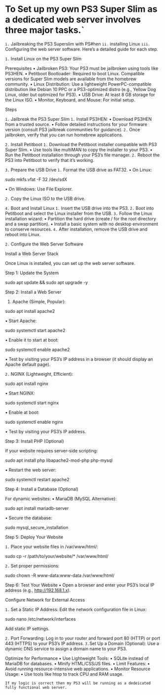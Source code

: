 # To Set up my own PS3 Super Slim as a dedicated web server involves three major tasks.`

 `i.` Jailbreaking the PS3 Superslim with  PS#hen
 `ii.` installing Linux
 `iii.` Configuring the web server software. Here’s a detailed guide for each step.

`1.` Install Linux on the PS3 Super Slim

Prerequisites
 • Jailbroken PS3: Your PS3 must be jailbroken using tools like PS3HEN.
 • Petitboot Bootloader: Required to boot Linux. Compatible versions for Super Slim models are available from the homebrew community.
 • Linux Distribution: Use a lightweight PowerPC-compatible distribution like Debian 10 PPC or a PS3-optimized distro (e.g., Yellow Dog Linux, older but optimized for PS3).
 • USB Drive: At least 8 GB storage for the Linux ISO.
 • Monitor, Keyboard, and Mouse: For initial setup.

Steps

`1.` Jailbreak the PS3 Super Slim
`1.` Install PS3HEN:
 • Download PS3HEN from a trusted source.
 • Follow detailed instructions for your firmware version (consult PS3 jailbreak communities for guidance).
`2.` Once jailbroken, verify that you can run homebrew applications.

`2.` Install Petitboot
`1.` Download the Petitboot installer compatible with PS3 Super Slim.
 • Use tools like multiMAN to copy the installer to your PS3.
 • Run the Petitboot installation through your PS3’s file manager.
`2.` Reboot the PS3 into Petitboot to verify that it’s working.

`3.` Prepare the USB Drive
`1.` Format the USB drive as FAT32.
 • On Linux:

sudo mkfs.vfat -F 32 /dev/sdX

 • On Windows: Use File Explorer.

 `2.` Copy the Linux ISO to the USB drive.

 `4.` Boot and Install Linux
 `1.` Insert the USB drive into the PS3.
 `2.` Boot into Petitboot and select the Linux installer from the USB.
 `3.` Follow the Linux installation wizard:
 • Partition the hard drive (create / for the root directory and a swap partition).
 • Install a basic system with no desktop environment to conserve resources.
 `4.` After installation, remove the USB drive and reboot into Linux.

`2.` Configure the Web Server Software

Install a Web Server Stack

Once Linux is installed, you can set up the web server software.

Step 1: Update the System

sudo apt update && sudo apt upgrade -y

Step 2: Install a Web Server

 1. Apache (Simple, Popular):

sudo apt install apache2

 • Start Apache:

sudo systemctl start apache2

 • Enable it to start at boot:

sudo systemctl enable apache2

 • Test by visiting your PS3’s IP address in a browser (it should display an Apache default page).

`2.` NGINX (Lightweight, Efficient):

sudo apt install nginx

 • Start NGINX:

sudo systemctl start nginx

 • Enable at boot:

sudo systemctl enable nginx

 • Test by visiting your PS3’s IP address.

Step 3: Install PHP (Optional)

If your website requires server-side scripting:

sudo apt install php libapache2-mod-php php-mysql

 • Restart the web server:

sudo systemctl restart apache2

Step 4: Install a Database (Optional)

For dynamic websites:
 • MariaDB (MySQL Alternative):

sudo apt install mariadb-server

 • Secure the database:

sudo mysql_secure_installation

Step 5: Deploy Your Website

`1.` Place your website files in /var/www/html/:

sudo cp -r /path/to/your/website/* /var/www/html/

`2.` Set proper permissions:

sudo chown -R www-data:www-data /var/www/html/

Step 6: Test Your Website
 • Open a browser and enter your PS3’s local IP address (e.g., <http://192.168.1.x>).

Configure Network for External Access

`1.` Set a Static IP Address:
Edit the network configuration file in Linux:

sudo nano /etc/network/interfaces

Add static IP settings.

`2.` Port Forwarding:
Log in to your router and forward port 80 (HTTP) or port 443 (HTTPS) to your PS3’s IP address.
` 3. `Set Up a Domain (Optional):
Use a dynamic DNS service to assign a domain name to your PS3.

Optimize for Performance
 • Use Lightweight Tools:
 • SQLite instead of MariaDB for databases.
 • Minify HTML/CSS/JS files.
 • Limit Features:
 • Avoid running resource-intensive web applications.
 • Monitor Resource Usage:
 • Use tools like htop to track CPU and RAM usage.

`If my logic is correct then my PS3 will be running as a dedeicated fully functional web server.`
